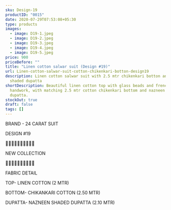 ```yaml
---
sku: Design-19
productID: "0015"
date: 2020-07-29T07:53:08+05:30
type: products
images:
  - image: D19-1.jpeg
  - image: D19-2.jpeg
  - image: D19-3.jpeg
  - image: D19-4.jpeg
  - image: D19-5.jpeg
price: 900
priceBefore: ""
title: "Linen cotton salwar suit (Design #19)"
url: Linen-cotton-salwar-suit-cotton-chikenkari-botton-design19
description: Linen cotton salwar suit with 2.5 mtr chikenkari botton and nazneen
  shaded dupatta
shortDescription: Beautiful linen cotton top with glass beads and french knots
  handwork, with matching 2.5 mtr cotton chikenkari bottom and nazneen shaded
  dupatta.
stockOut: true
draft: false
tags: []
---
```

BRAND - 24 CARAT SUIT

DESIGN #19

💐💐💐💐💐💐💐💐💐💐

NEW COLLECTION

🌷🌷🌷🌷🌷🌷🌷🌷🌷🌷

FABRIC DETAIL

TOP- LINEN COTTON (2 MTR)

BOTTOM- CHIKANKARI COTTON (2.50 MTR)

DUPATTA- NAZNEEN SHADED DUPATTA (2.10 MTR)